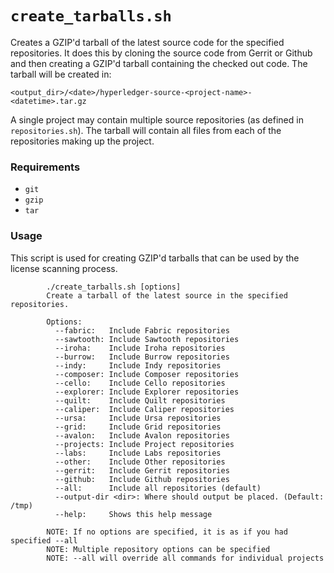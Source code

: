 # `create_tarballs.sh`
Creates a GZIP'd tarball of the latest source code for the specified repositories. It does this by cloning the source code from Gerrit or Github and then creating a GZIP'd tarball containing the checked out code. The tarball will be created in:

```
<output_dir>/<date>/hyperledger-source-<project-name>-<datetime>.tar.gz
```

A single project may contain multiple source repositories (as defined in `repositories.sh`). The tarball will contain all files from each of the repositories making up the project.

### Requirements
* `git`
* `gzip`
* `tar`

### Usage
This script is used for creating GZIP'd tarballs that can be used by the license scanning process.
```
        ./create_tarballs.sh [options]
        Create a tarball of the latest source in the specified repositories.

        Options:
          --fabric:   Include Fabric repositories
          --sawtooth: Include Sawtooth repositories
          --iroha:    Include Iroha repositories
          --burrow:   Include Burrow repositories
          --indy:     Include Indy repositories
          --composer: Include Composer repositories
          --cello:    Include Cello repositories
          --explorer: Include Explorer repositories
          --quilt:    Include Quilt repositories
          --caliper:  Include Caliper repositories
          --ursa:     Include Ursa repositories
          --grid:     Include Grid repositories
          --avalon:   Include Avalon repositories
          --projects: Include Project repositories
          --labs:     Include Labs repositories
          --other:    Include Other repositories
          --gerrit:   Include Gerrit repositories
          --github:   Include Github repositories
          --all:      Include all repositories (default)
          --output-dir <dir>: Where should output be placed. (Default: /tmp)
          --help:     Shows this help message

        NOTE: If no options are specified, it is as if you had specified --all
        NOTE: Multiple repository options can be specified
        NOTE: --all will override all commands for individual projects
```

